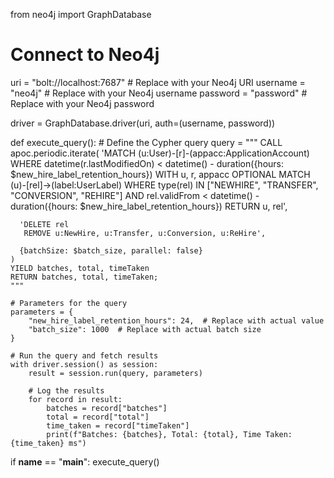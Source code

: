 from neo4j import GraphDatabase

# Connect to Neo4j
uri = "bolt://localhost:7687"  # Replace with your Neo4j URI
username = "neo4j"             # Replace with your Neo4j username
password = "password"          # Replace with your Neo4j password

driver = GraphDatabase.driver(uri, auth=(username, password))

def execute_query():
    # Define the Cypher query
    query = """
    CALL apoc.periodic.iterate(
      'MATCH (u:User)-[r]-(appacc:ApplicationAccount)
       WHERE datetime(r.lastModifiedOn) < datetime() - duration({hours: $new_hire_label_retention_hours})
       WITH u, r, appacc
       OPTIONAL MATCH (u)-[rel]->(label:UserLabel)
       WHERE type(rel) IN ["NEWHIRE", "TRANSFER", "CONVERSION", "REHIRE"]
         AND rel.validFrom < datetime() - duration({hours: $new_hire_label_retention_hours})
       RETURN u, rel',
      
      'DELETE rel
       REMOVE u:NewHire, u:Transfer, u:Conversion, u:ReHire',
       
      {batchSize: $batch_size, parallel: false}
    )
    YIELD batches, total, timeTaken
    RETURN batches, total, timeTaken;
    """

    # Parameters for the query
    parameters = {
        "new_hire_label_retention_hours": 24,  # Replace with actual value
        "batch_size": 1000  # Replace with actual batch size
    }

    # Run the query and fetch results
    with driver.session() as session:
        result = session.run(query, parameters)

        # Log the results
        for record in result:
            batches = record["batches"]
            total = record["total"]
            time_taken = record["timeTaken"]
            print(f"Batches: {batches}, Total: {total}, Time Taken: {time_taken} ms")

if __name__ == "__main__":
    execute_query()
